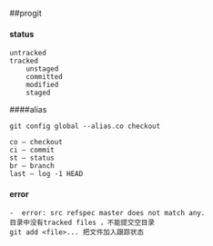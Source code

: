 ##progit

#### status
```
untracked
tracked 
	unstaged
	committed
	modified
	staged
```
####alias

```
git config global --alias.co checkout

co — checkout
ci — commit
st — status
br — branch
last — log -1 HEAD

```


#### error
```
-  error: src refspec master does not match any.
目录中没有tracked files ，不能提交空目录
git add <file>... 把文件加入跟踪状态
```